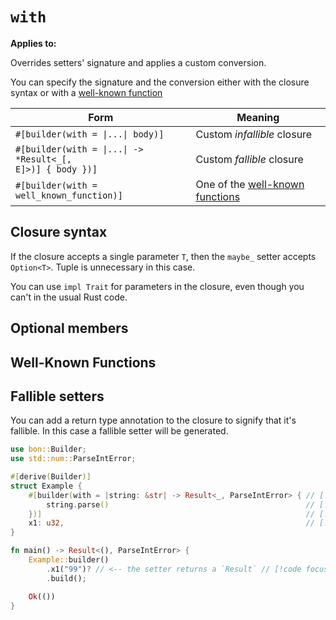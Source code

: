 # `with`

**Applies to:** <Badge type="warning" text="struct fields"/> <Badge type="warning" text="function arguments"/> <Badge type="warning" text="method arguments"/>

Overrides setters' signature and applies a custom conversion.

You can specify the signature and the conversion either with the closure syntax or with a [well-known function](#well-known-functions)

| Form                                                                              | Meaning
|-----------------------------------------------------------------------------------|----------------------------
| `#[builder(with = \|...\| body)]`                                                 | Custom *infallible* closure
| <code class="nobr">#[builder(with = \|...\| -> \*Result<_[, E]>)] { body })]</code> | Custom *fallible* closure
| `#[builder(with = well_known_function)]`                                          | One of the [well-known functions](#well-known-functions)

## Closure syntax

If the closure accepts a single parameter `T`, then the `maybe_` setter accepts `Option<T>`. Tuple is unnecessary in this case.

You can use `impl Trait` for parameters in the closure, even though you can't in the usual Rust code.

<!-- There are several well-known functions that you can use instead of the closure syntax to shorten your code e.g. `#[builder(with = Some)]` and `#[builder(with = FromIterator::from_iter)]` (more details [here](../../reference/builder/member/with#well-known-functions)). -->

## Optional members

<!-- ```rust
// The `maybe_` setter accepts `Option<(u32, u32)>`
Example::builder().maybe_x2(Some((4, 2)));
``` -->


## Well-Known Functions


## Fallible setters

You can add a return type annotation to the closure to signify that it's fallible. In this case a fallible setter will be generated.

```rust
use bon::Builder;
use std::num::ParseIntError;

#[derive(Builder)]
struct Example {
    #[builder(with = |string: &str| -> Result<_, ParseIntError> { // [!code focus]
        string.parse()                                            // [!code focus]
    })]                                                           // [!code focus]
    x1: u32,                                                      // [!code focus]
}

fn main() -> Result<(), ParseIntError> {
    Example::builder()
        .x1("99")? // <-- the setter returns a `Result` // [!code focus]
        .build();

    Ok(())
}
```
